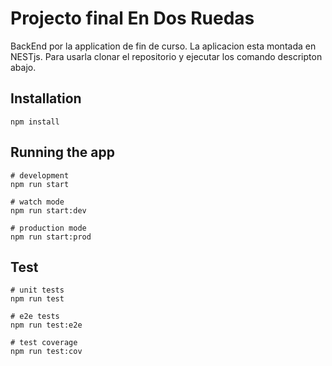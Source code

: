 # Projecto final En Dos Ruedas

BackEnd por la application de fin de curso.
La aplicacion esta montada en NESTjs.
Para usarla clonar el repositorio y ejecutar los comando descripton abajo.

## Installation

```shell
npm install
```

## Running the app

```shell
# development
npm run start

# watch mode
npm run start:dev

# production mode
npm run start:prod
```

## Test

```shell
# unit tests
npm run test

# e2e tests
npm run test:e2e

# test coverage
npm run test:cov
```
